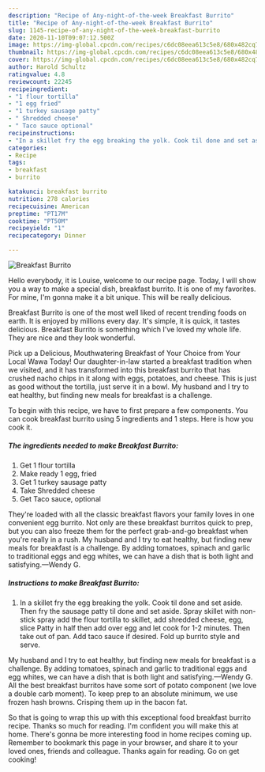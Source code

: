 ```yaml
---
description: "Recipe of Any-night-of-the-week Breakfast Burrito"
title: "Recipe of Any-night-of-the-week Breakfast Burrito"
slug: 1145-recipe-of-any-night-of-the-week-breakfast-burrito
date: 2020-11-10T09:07:12.500Z
image: https://img-global.cpcdn.com/recipes/c6dc08eea613c5e8/680x482cq70/breakfast-burrito-recipe-main-photo.jpg
thumbnail: https://img-global.cpcdn.com/recipes/c6dc08eea613c5e8/680x482cq70/breakfast-burrito-recipe-main-photo.jpg
cover: https://img-global.cpcdn.com/recipes/c6dc08eea613c5e8/680x482cq70/breakfast-burrito-recipe-main-photo.jpg
author: Harold Schultz
ratingvalue: 4.8
reviewcount: 22245
recipeingredient:
- "1 flour tortilla"
- "1 egg fried"
- "1 turkey sausage patty"
- " Shredded cheese"
- " Taco sauce optional"
recipeinstructions:
- "In a skillet fry the egg breaking the yolk. Cook til done and set aside. Then fry the sausage patty til done and set aside. Spray skillet with non-stick spray add the flour tortilla to skillet, add shredded cheese, egg, slice Patty in half then add over egg and let cook for 1-2 minutes. Then take out of pan. Add taco sauce if desired. Fold up burrito style and serve."
categories:
- Recipe
tags:
- breakfast
- burrito

katakunci: breakfast burrito 
nutrition: 278 calories
recipecuisine: American
preptime: "PT17M"
cooktime: "PT50M"
recipeyield: "1"
recipecategory: Dinner

---
```



![Breakfast Burrito](https://img-global.cpcdn.com/recipes/c6dc08eea613c5e8/680x482cq70/breakfast-burrito-recipe-main-photo.jpg)

Hello everybody, it is Louise, welcome to our recipe page. Today, I will show you a way to make a special dish, breakfast burrito. It is one of my favorites. For mine, I'm gonna make it a bit unique. This will be really delicious.

Breakfast Burrito is one of the most well liked of recent trending foods on earth. It is enjoyed by millions every day. It's simple, it is quick, it tastes delicious. Breakfast Burrito is something which I've loved my whole life. They are nice and they look wonderful.

Pick up a Delicious, Mouthwatering Breakfast of Your Choice from Your Local Wawa Today! Our daughter-in-law started a breakfast tradition when we visited, and it has transformed into this breakfast burrito that has crushed nacho chips in it along with eggs, potatoes, and cheese. This is just as good without the tortilla, just serve it in a bowl. My husband and I try to eat healthy, but finding new meals for breakfast is a challenge.


To begin with this recipe, we have to first prepare a few components. You can cook breakfast burrito using 5 ingredients and 1 steps. Here is how you cook it.

<!--inarticleads1-->

##### The ingredients needed to make Breakfast Burrito:

1. Get 1 flour tortilla
1. Make ready 1 egg, fried
1. Get 1 turkey sausage patty
1. Take  Shredded cheese
1. Get  Taco sauce, optional


They&#39;re loaded with all the classic breakfast flavors your family loves in one convenient egg burrito. Not only are these breakfast burritos quick to prep, but you can also freeze them for the perfect grab-and-go breakfast when you&#39;re really in a rush. My husband and I try to eat healthy, but finding new meals for breakfast is a challenge. By adding tomatoes, spinach and garlic to traditional eggs and egg whites, we can have a dish that is both light and satisfying.—Wendy G. 

<!--inarticleads2-->

##### Instructions to make Breakfast Burrito:

1. In a skillet fry the egg breaking the yolk. Cook til done and set aside. Then fry the sausage patty til done and set aside. Spray skillet with non-stick spray add the flour tortilla to skillet, add shredded cheese, egg, slice Patty in half then add over egg and let cook for 1-2 minutes. Then take out of pan. Add taco sauce if desired. Fold up burrito style and serve.


My husband and I try to eat healthy, but finding new meals for breakfast is a challenge. By adding tomatoes, spinach and garlic to traditional eggs and egg whites, we can have a dish that is both light and satisfying.—Wendy G. All the best breakfast burritos have some sort of potato component (we love a double carb moment). To keep prep to an absolute minimum, we use frozen hash browns. Crisping them up in the bacon fat. 

So that is going to wrap this up with this exceptional food breakfast burrito recipe. Thanks so much for reading. I'm confident you will make this at home. There's gonna be more interesting food in home recipes coming up. Remember to bookmark this page in your browser, and share it to your loved ones, friends and colleague. Thanks again for reading. Go on get cooking!
